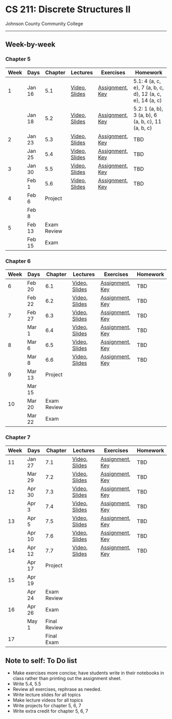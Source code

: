 # CS 211: Discrete Structures II

Johnson County Community College

----------------------------------------------------------------------------------

## Week-by-week

### Chapter 5

| Week  | Days   | Chapter 	|  Lectures          | Exercises  | Homework |
| ------| ------ | ------- 	| ------------------ | ---------- | -------- |
| 1     | Jan 16 | 5.1     	| [Video](#), [Slides](Lectures/Lecture_5-1.pdf) | [Assignment](Assignments/Exercise_5-1.pdf), [Key](#) | 5.1: 4 (a, c, e), 7 (a, b, c, d), 12 (a, c, e), 14 (a, c) |
|       | Jan 18 | 5.2     	| [Video](#), [Slides](Lectures/Lecture_5-2.pdf) | [Assignment](Assignments/Exercise_5-2.pdf), [Key](#) | 5.2: 1 (a, b), 3 (a, b), 6 (a, b, c), 11 (a, b, c) |
| 2     | Jan 23 | 5.3		| [Video](#), [Slides](Lectures/Lecture_5-3.pdf) | [Assignment](Assignments/Exercise_5-3.pdf), [Key](#) | TBD |
|		| Jan 25 | 5.4		| [Video](#), [Slides](Lectures/Lecture_5-4.pdf) | [Assignment](Assignments/Exercise_5-4.pdf), [Key](#) | TBD |
| 3     | Jan 30 | 5.5		| [Video](#), [Slides](Lectures/Lecture_5-5.pdf) | [Assignment](Assignments/Exercise_5-5.pdf), [Key](#) | TBD |
|		| Feb 1  | 5.6		| [Video](#), [Slides](Lectures/Lecture_5-6.pdf) | [Assignment](Assignments/Exercise_5-6.pdf), [Key](#) | TBD |
| 4     | Feb 6  | Project		|  |  |  |
|		| Feb 8  | 				|  |  |  |
| 5     | Feb 13 | Exam Review		|  |  |  |
|		| Feb 15 | Exam		|  |  |  |

### Chapter 6

| Week  | Days   | Chapter 	|  Lectures          | Exercises  | Homework |
| ------| ------ | ------- 	| ------------------ | ---------- | -------- |
| 6     | Feb 20 | 6.1		| [Video](#), [Slides](Lectures/Lecture_6-1.pdf) | [Assignment](Assignments/Exercise_6-1.pdf), [Key](#) | TBD |
|		| Feb 22 | 6.2		| [Video](#), [Slides](Lectures/Lecture_6-2.pdf) | [Assignment](Assignments/Exercise_6-2.pdf), [Key](#) | TBD |
| 7     | Feb 27 | 6.3		| [Video](#), [Slides](Lectures/Lecture_6-3.pdf) | [Assignment](Assignments/Exercise_6-3.pdf), [Key](#) | TBD |
|		| Mar 1  | 6.4		| [Video](#), [Slides](Lectures/Lecture_6-4.pdf) | [Assignment](Assignments/Exercise_6-4.pdf), [Key](#) | TBD |
| 8     | Mar 6  | 6.5		| [Video](#), [Slides](Lectures/Lecture_6-5.pdf) | [Assignment](Assignments/Exercise_6-5.pdf), [Key](#) | TBD |
|		| Mar 8  | 6.6		| [Video](#), [Slides](Lectures/Lecture_6-6.pdf) | [Assignment](Assignments/Exercise_6-6.pdf), [Key](#) | TBD |
| 9     | Mar 13 | Project		|  |  |  |
|		| Mar 15 | 				|  |  |  |
| 10    | Mar 20 | Exam Review		|  |  |  |
|		| Mar 22 | Exam		|  |  |  |


### Chapter 7

| Week  | Days   | Chapter 	|  Lectures          | Exercises  | Homework |
| ------| ------ | ------- 	| ------------------ | ---------- | -------- |
| 11    | Jan 27 | 7.1		| [Video](#), [Slides](Lectures/Lecture_7-1.pdf) | [Assignment](Assignments/Exercise_7-1.pdf), [Key](#) | TBD |
|		| Mar 29 | 7.2		| [Video](#), [Slides](Lectures/Lecture_7-2.pdf) | [Assignment](Assignments/Exercise_7-2.pdf), [Key](#) | TBD |
| 12    | Apr 30 | 7.3		| [Video](#), [Slides](Lectures/Lecture_7-3.pdf) | [Assignment](Assignments/Exercise_7-3.pdf), [Key](#) | TBD |
|		| Apr 3  | 7.4		| [Video](#), [Slides](Lectures/Lecture_7-4.pdf) | [Assignment](Assignments/Exercise_7-4.pdf), [Key](#) | TBD |
| 13    | Apr 5  | 7.5		| [Video](#), [Slides](Lectures/Lecture_7-5.pdf) | [Assignment](Assignments/Exercise_7-5.pdf), [Key](#) | TBD |
|		| Apr 10 | 7.6		| [Video](#), [Slides](Lectures/Lecture_7-6.pdf) | [Assignment](Assignments/Exercise_7-6.pdf), [Key](#) | TBD |
| 14    | Apr 12 | 7.7		| [Video](#), [Slides](Lectures/Lecture_7-7.pdf) | [Assignment](Assignments/Exercise_7-7.pdf), [Key](#) | TBD |
|		| Apr 17 | Project		|  |  |  |
| 15    | Apr 19 | 				|  |  |  |
|		| Apr 24 | Exam Review		|  |  |  |
| 16    | Apr 26 | Exam		|  |  |  |
|		| May 1  | Final Review		|  |  |  |
| 17    | 		 | Final Exam | | |



## Note to self: To Do list

* Make exercises more concise; have students write in their notebooks in class rather than printing out the assignment sheet.
* Write 5.4, 5.5
* Review all exercises, rephrase as needed.
* Write lecture slides for all topics
* Make lecture videos for all topics
* Write projects for chapter 5, 6, 7
* Write extra credit for chapter 5, 6, 7
